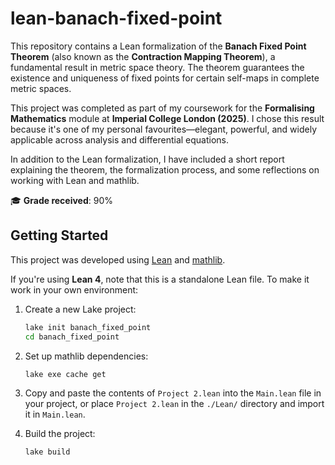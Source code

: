 # lean-banach-fixed-point
This repository contains a Lean formalization of the **Banach Fixed Point Theorem** (also known as the **Contraction Mapping Theorem**), a fundamental result in metric space theory. The theorem guarantees the existence and uniqueness of fixed points for certain self-maps in complete metric spaces.

This project was completed as part of my coursework for the **Formalising Mathematics** module at **Imperial College London (2025)**. I chose this result because it's one of my personal favourites—elegant, powerful, and widely applicable across analysis and differential equations.

In addition to the Lean formalization, I have included a short report explaining the theorem, the formalization process, and some reflections on working with Lean and mathlib.

🎓 **Grade received**: 90%

## Getting Started

This project was developed using [Lean](https://leanprover-community.github.io/) and [mathlib](https://github.com/leanprover-community/mathlib).

If you're using **Lean 4**, note that this is a standalone Lean file. To make it work in your own environment:

1. Create a new Lake project:
    ```bash
    lake init banach_fixed_point
    cd banach_fixed_point
    ```

2. Set up mathlib dependencies:
    ```bash
    lake exe cache get
    ```

3. Copy and paste the contents of `Project 2.lean` into the `Main.lean` file in your project, or place `Project 2.lean` in the `./Lean/` directory and import it in `Main.lean`.

4. Build the project:
    ```bash
    lake build
    ```
